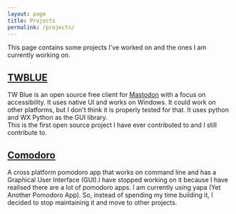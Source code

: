 ```yaml
---
layout: page
title: Projects
permalink: /projects/
---
```

This page contains some projects I've worked on and the ones I am currently working on.  
## [TWBLUE](https://github.com/MCV-Software/TWBlue)  
TW Blue is an open source free client for [Mastodon](https://mastodon.social) with a focus on accessibility. It uses native UI and works on Windows. It could work on other platforms, but I don't think it is properly tested for that. It uses python and WX Python as the GUI library.  
This is the first open source project I have ever contributed to and I still contribute to.  

## [Comodoro](https://github.com/arfs6/comodoro)  
A cross platform pomodoro app that works on command line and has a Graphical User Interface (GUI).I have stopped working on it because I have realised there are a lot of pomodoro apps. I am currently using yapa (Yet Another Pomodoro App). So, instead of spending my time building it, I decided to stop maintaining it and move to other projects.
